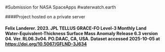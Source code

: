 #Submission for NASA SpaceApps
#waterwatch.earth

####Project hosted on a private server
#### Felix Landerer. 2023. JPL TELLUS GRACE-FO Level-3 Monthly Land Water-Equivalent-Thickness Surface Mass Anomaly Release 6.3 version 04. Ver. RL06.3v04. PO.DAAC, CA, USA. Dataset accessed 2025-10-05 at https://doi.org/10.5067/GFLND-3J634 
